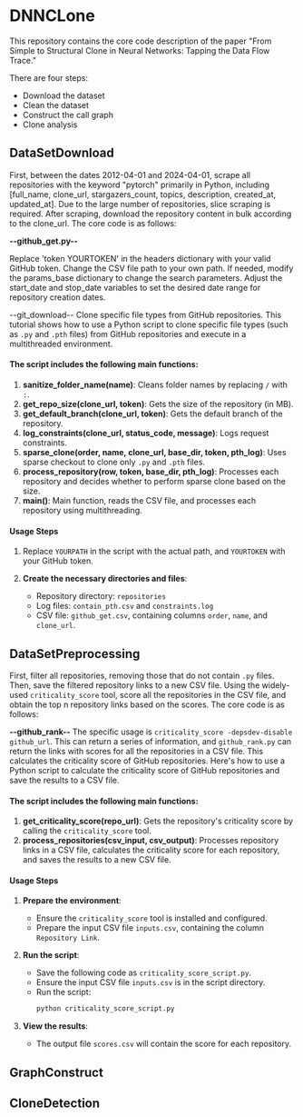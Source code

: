 # DNNCLone
This repository contains the core code description of the paper "From Simple to Structural Clone in Neural Networks: Tapping the Data Flow Trace."

There are four steps:
- Download the dataset
- Clean the dataset
- Construct the call graph
- Clone analysis

## DataSetDownload
First, between the dates 2012-04-01 and 2024-04-01, scrape all repositories with the keyword "pytorch" primarily in Python, including [full_name, clone_url, stargazers_count, topics, description, created_at, updated_at]. Due to the large number of repositories, slice scraping is required. After scraping, download the repository content in bulk according to the clone_url. The core code is as follows:

**--github_get.py--**

Replace 'token YOURTOKEN' in the headers dictionary with your valid GitHub token.
Change the CSV file path to your own path.
If needed, modify the params_base dictionary to change the search parameters. Adjust the start_date and stop_date variables to set the desired date range for repository creation dates.

--git_download--
Clone specific file types from GitHub repositories.
This tutorial shows how to use a Python script to clone specific file types (such as `.py` and `.pth` files) from GitHub repositories and execute in a multithreaded environment.

#### The script includes the following main functions:

1. **sanitize_folder_name(name)**: Cleans folder names by replacing `/` with `:`.
2. **get_repo_size(clone_url, token)**: Gets the size of the repository (in MB).
3. **get_default_branch(clone_url, token)**: Gets the default branch of the repository.
4. **log_constraints(clone_url, status_code, message)**: Logs request constraints.
5. **sparse_clone(order, name, clone_url, base_dir, token, pth_log)**: Uses sparse checkout to clone only `.py` and `.pth` files.
6. **process_repository(row, token, base_dir, pth_log)**: Processes each repository and decides whether to perform sparse clone based on the size.
7. **main()**: Main function, reads the CSV file, and processes each repository using multithreading.

#### Usage Steps

1. Replace `YOURPATH` in the script with the actual path, and `YOURTOKEN` with your GitHub token.

2. **Create the necessary directories and files**:
   - Repository directory: `repositories`
   - Log files: `contain_pth.csv` and `constraints.log`
   - CSV file: `github_get.csv`, containing columns `order`, `name`, and `clone_url`.

## DataSetPreprocessing

First, filter all repositories, removing those that do not contain `.py` files. Then, save the filtered repository links to a new CSV file. Using the widely-used `criticality_score` tool, score all the repositories in the CSV file, and obtain the top n repository links based on the scores. The core code is as follows:

**--github_rank--**
The specific usage is `criticality_score -depsdev-disable github_url`. This can return a series of information, and `github_rank.py` can return the links with scores for all the repositories in a CSV file. This calculates the criticality score of GitHub repositories. Here's how to use a Python script to calculate the criticality score of GitHub repositories and save the results to a CSV file.

#### The script includes the following main functions:

1. **get_criticality_score(repo_url)**: Gets the repository's criticality score by calling the `criticality_score` tool.
2. **process_repositories(csv_input, csv_output)**: Processes repository links in a CSV file, calculates the criticality score for each repository, and saves the results to a new CSV file.

#### Usage Steps

1. **Prepare the environment**:
   - Ensure the `criticality_score` tool is installed and configured.
   - Prepare the input CSV file `inputs.csv`, containing the column `Repository Link`.

2. **Run the script**:
   - Save the following code as `criticality_score_script.py`.
   - Ensure the input CSV file `inputs.csv` is in the script directory.
   - Run the script:
     ```sh
     python criticality_score_script.py
     ```

3. **View the results**:
   - The output file `scores.csv` will contain the score for each repository.


## GraphConstruct



## CloneDetection